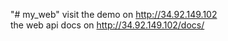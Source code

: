 "# my_web" 
visit the demo on http://34.92.149.102  
the web api docs on http://34.92.149.102/docs/
